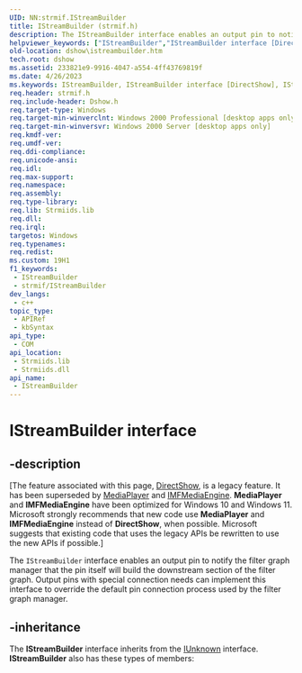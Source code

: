 ```yaml
---
UID: NN:strmif.IStreamBuilder
title: IStreamBuilder (strmif.h)
description: The IStreamBuilder interface enables an output pin to notify the filter graph manager that the pin itself will build the downstream section of the filter graph.
helpviewer_keywords: ["IStreamBuilder","IStreamBuilder interface [DirectShow]","IStreamBuilder interface [DirectShow]","described","IStreamBuilderInterface","dshow.istreambuilder","strmif/IStreamBuilder"]
old-location: dshow\istreambuilder.htm
tech.root: dshow
ms.assetid: 233821e9-9916-4047-a554-4ff43769819f
ms.date: 4/26/2023
ms.keywords: IStreamBuilder, IStreamBuilder interface [DirectShow], IStreamBuilder interface [DirectShow],described, IStreamBuilderInterface, dshow.istreambuilder, strmif/IStreamBuilder
req.header: strmif.h
req.include-header: Dshow.h
req.target-type: Windows
req.target-min-winverclnt: Windows 2000 Professional [desktop apps only]
req.target-min-winversvr: Windows 2000 Server [desktop apps only]
req.kmdf-ver: 
req.umdf-ver: 
req.ddi-compliance: 
req.unicode-ansi: 
req.idl: 
req.max-support: 
req.namespace: 
req.assembly: 
req.type-library: 
req.lib: Strmiids.lib
req.dll: 
req.irql: 
targetos: Windows
req.typenames: 
req.redist: 
ms.custom: 19H1
f1_keywords:
 - IStreamBuilder
 - strmif/IStreamBuilder
dev_langs:
 - c++
topic_type:
 - APIRef
 - kbSyntax
api_type:
 - COM
api_location:
 - Strmiids.lib
 - Strmiids.dll
api_name:
 - IStreamBuilder
---
```


# IStreamBuilder interface


## -description

\[The feature associated with this page, [DirectShow](/windows/win32/directshow/directshow), is a legacy feature. It has been superseded by [MediaPlayer](/uwp/api/Windows.Media.Playback.MediaPlayer) and [IMFMediaEngine](/windows/win32/api/mfmediaengine/nn-mfmediaengine-imfmediaengine). **MediaPlayer** and **IMFMediaEngine** have been optimized for Windows 10 and Windows 11. Microsoft strongly recommends that new code use **MediaPlayer** and **IMFMediaEngine** instead of **DirectShow**, when possible. Microsoft suggests that existing code that uses the legacy APIs be rewritten to use the new APIs if possible.\]

The <code>IStreamBuilder</code> interface enables an output pin to notify the filter graph manager that the pin itself will build the downstream section of the filter graph. Output pins with special connection needs can implement this interface to override the default pin connection process used by the filter graph manager.

## -inheritance

The <b>IStreamBuilder</b> interface inherits from the <a href="/windows/desktop/api/unknwn/nn-unknwn-iunknown">IUnknown</a> interface. <b>IStreamBuilder</b> also has these types of members:

